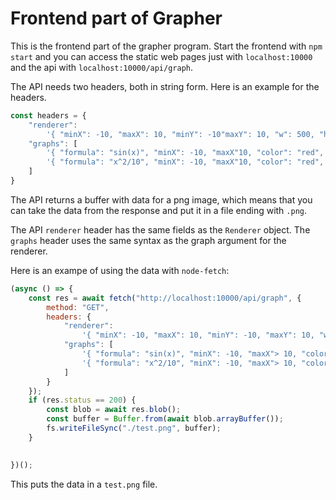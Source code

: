 # Frontend part of Grapher

This is the frontend part of the grapher program. Start the frontend with `npm start` and you can access the static web pages just with `localhost:10000` and the api with `localhost:10000/api/graph`.

The API needs two headers, both in string form. Here is an example for the headers.

```js
const headers = {
    "renderer":
        '{ "minX": -10, "maxX": 10, "minY": -10"maxY": 10, "w": 500, "h": 500 }',
    "graphs": [
        '{ "formula": "sin(x)", "minX": -10, "maxX"10, "color": "red", "res": 0.1 }',
        '{ "formula": "x^2/10", "minX": -10, "maxX"10, "color": "red", "res": 0.1 }'
    ]
}
```

The API returns a buffer with data for a png image, which means that you can take the data from the response and put it in a file ending with `.png`.

The API `renderer` header has the same fields as the `Renderer` object. The `graphs` header uses the same syntax as the graph argument for the renderer.

Here is an exampe of using the data with `node-fetch`:

```js
(async () => {
    const res = await fetch("http://localhost:10000/api/graph", {
        method: "GET",
        headers: {
            "renderer":
                '{ "minX": -10, "maxX": 10, "minY": -10, "maxY": 10, "w": 500, "h": 500 }',
            "graphs": [
                '{ "formula": "sin(x)", "minX": -10, "maxX"> 10, "color": "red", "res": 0.1 }',
                '{ "formula": "x^2/10", "minX": -10, "maxX"> 10, "color": "red", "res": 0.1 }'
            ]
        }
    });
    if (res.status == 200) {
        const blob = await res.blob();
        const buffer = Buffer.from(await blob.arrayBuffer());
        fs.writeFileSync("./test.png", buffer);
    }

    
})();

```

This puts the data in a `test.png` file.
